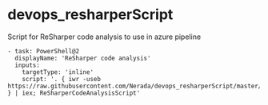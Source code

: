 # devops_resharperScript
Script for ReSharper code analysis to use in azure pipeline

```
- task: PowerShell@2
  displayName: 'ReSharper code analysis'
  inputs:
	targetType: 'inline'
	script: '. { iwr -useb https://raw.githubusercontent.com/Nerada/devops_resharperScript/master/ReSharperCodeAnalysisScript.ps1 } | iex; ReSharperCodeAnalysisScript'
```